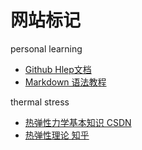 # 网站标记
personal learning
* [Github Hlep文档](https://docs.github.com/cn)
* [Markdown 语法教程](https://markdown.com.cn/basic-syntax/)

thermal stress
* [热弹性力学基本知识 CSDN](https://blog.csdn.net/hanbingchegu/article/details/108266592?ops_request_misc=%257B%2522request%255Fid%2522%253A%2522162587884516780262556660%2522%252C%2522scm%2522%253A%252220140713.130102334.pc%255Fblog.%2522%257D&request_id=162587884516780262556660&biz_id=0&utm_medium=distribute.pc_search_result.none-task-blog-2~blog~first_rank_v2~rank_v29-2-108266592.pc_v2_rank_blog_default&utm_term=%E7%83%AD%E5%BA%94%E5%8A%9B&spm=1018.2226.3001.4450)
* [热弹性理论 知乎](https://www.zhihu.com/topic/20852974/hot)
